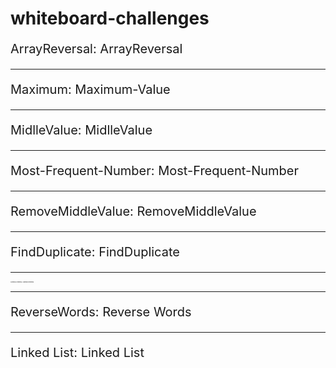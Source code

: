# whiteboard-challenges

<p style="font-size: 20px;">
  ArrayReversal: <a href="./whiteboardchallenges-1/arrReversal/README.md" style="text-decoration: none;">ArrayReversal</a>
</p>
<hr>

<p style="font-size: 20px;">
  Maximum: <a href="./whiteboardchallenges-1/Maximum-Value/README.md" style="text-decoration: none;">Maximum-Value</a>
</p>
<hr>

<p style="font-size: 20px;">
  MidlleValue: <a href="./whiteboardchallenges-1/MidlleValue/README.md" style="text-decoration: none;">MidlleValue</a>
</p>
<hr>

<p style="font-size: 20px;">
  Most-Frequent-Number: <a href="./whiteboardchallenges-1/Most-Frequent-Number/README.md" style="text-decoration: none;">Most-Frequent-Number</a>
</p>
<hr>

<p style="font-size: 20px;">
  RemoveMiddleValue: <a href="./whiteboardchallenges-1/RemoveMiddleValue/README.md" style="text-decoration: none;">RemoveMiddleValue</a>
</p>
<hr>

<p style="font-size: 20px;">
  FindDuplicate: <a href="./Challenges/FindDuplicate/FindDuplicate/README.md" style="text-decoration: none;">FindDuplicate</a>
</p>
<hr>

<p style="font-size: 2px; ">
  Common-Elements: <a href="./Challenges/Common-Elements/Common-Elements/README.md" style="text-decoration: none;">Common Elements</a>
</p>
<hr>

<p style="font-size: 20px;">
  ReverseWords: <a href="./Challenges/ConsoleApp1/ConsoleApp1/README.md" style="text-decoration: none;">Reverse Words</a>
</p>
<hr>
<p style="font-size: 20px;">
  Linked List: <a href="./Data-Structures/LinkedList\LinkedList/ReadMe.md" style="text-decoration: none;">Linked List</a>
</p>